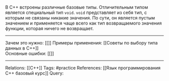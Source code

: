 В C++ встроены различные базовые типы. Отличительным типом является специальный тип `void`. `void` представляет из себя тип, с которым не связаны никакие значения. По сути, он является пустым значением и применяется чаще всего как тип возвращаемого значения функции, которая ничего не возвращает. 

___
Зачем это нужно: [[]] 
Примеры применения: [[Советы по выбору типа данных в С++]]  
Основные ошибки: [[]]
___
Relations: [[C++]] 
Tags: #practice 
References: [[Язык программирования C++ базовый курс]] 
Query: 
